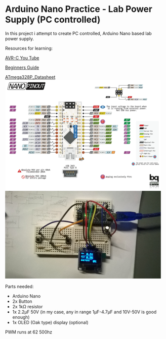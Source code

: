 # Arduino Nano Practice - Lab Power Supply (PC controlled)

In this project i attempt to create PC controlled, Arduino Nano based lab power supply.

Resources for learning:

[AVR-C You Tube](https://www.youtube.com/watch?v=9ADxPRjZI4Q&list=PLA6BB228B08B03EDD)

[Beginners Guide](https://www.researchgate.net/publication/263084656_A_Beginners_Guide_to_AVR)

[ATmega328P_Datasheet](./pdf/ATmega328P_Datasheet.pdf)
![Real world setup](./images/Pinout_of_the_NANO.png)
![Arduino Nano](./images/setup.jpg)

Parts needed:

* Arduino Nano
* 2x Button
* 2x 1kΩ resistor
* 1x 2.2μF 50V (in my case, any in range 1μF-4.7μF and 10V-50V is good enough)
* 1x OLED (Oak type) display (optional)

PWM runs at 62 500hz
